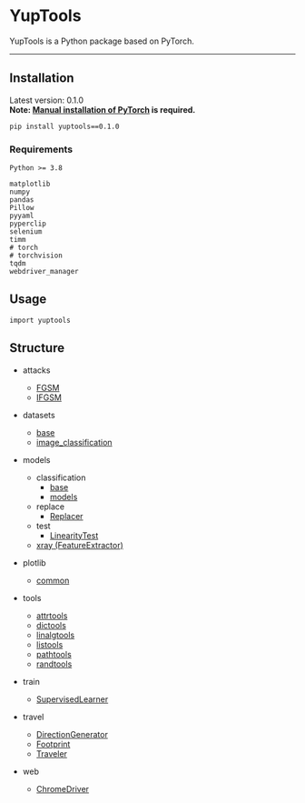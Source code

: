# YupTools

YupTools is a Python package based on PyTorch.

---


## Installation

Latest version: 0.1.0 <br>
**Note: [Manual installation of PyTorch](https://pytorch.org/get-started/locally/) is required.**
```
pip install yuptools==0.1.0
```


### Requirements

```
Python >= 3.8

matplotlib
numpy
pandas
Pillow
pyyaml
pyperclip
selenium
timm
# torch
# torchvision
tqdm
webdriver_manager
```


## Usage

```
import yuptools
```


## Structure

- attacks
    - [FGSM](./docs/attacks/FGSM.md)
    - [IFGSM](./docs/attacks/IFGSM.md)

- datasets
    - [base](./docs/datasets/base.md)
    - [image_classification](./docs/datasets/image_classification.md)

- models
    - classification
        - [base](./docs/models/classification/base.md)
        - [models](./docs/models/classification/models.md)
    - replace
        - [Replacer](docs/models/replace/base/Replacer.md)
    - test
        - [LinearityTest](docs/models/test/LinearityTest.md)
    - [xray (FeatureExtractor)](./docs/models/xray.md)

- plotlib
    - [common](./docs/plotlib/common.md)

- tools
    - [attrtools](./docs/tools/attrtools.md)
    - [dictools](./docs/tools/dictools.md)
    - [linalgtools](./docs/tools/linalgtools.md)
    - [listools](./docs/tools/listools.md)
    - [pathtools](./docs/tools/pathtools.md)
    - [randtools](./docs/tools/randtools.md)

- train
    - [SupervisedLearner](./docs/train/SupervisedLearner.md)

- travel
    - [DirectionGenerator](./docs/travel/DirectionGenerator.md)
    - [Footprint](./docs/travel/Footprint.md)
    - [Traveler](./docs/travel/Traveler.md)

- web
    - [ChromeDriver](./docs/web/chrome/driver/ChromeDriver.md)
